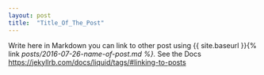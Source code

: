 ```yaml
---
layout: post
title:  "Title_Of_The_Post"
---
```


Write here in Markdown
you can link to other post using {{ site.baseurl }}{% link _posts/2016-07-26-name-of-post.md %}._ See the Docs https://jekyllrb.com/docs/liquid/tags/#linking-to-posts

